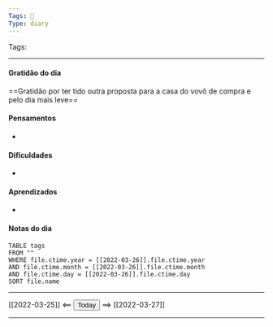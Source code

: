 ```yaml
---
Tags: 📝
Type: diary
---
```


Tags:  

---

#### Gratidão do dia
==Gratidão por ter tido outra proposta para a casa do vovô de compra e pelo dia mais leve==

#### Pensamentos
- 

#### Dificuldades
- 

#### Aprendizados
- 

#### Notas do dia
```dataview
TABLE tags
FROM ""
WHERE file.ctime.year = [[2022-03-26]].file.ctime.year
AND file.ctime.month = [[2022-03-26]].file.ctime.month
AND file.ctime.day = [[2022-03-26]].file.ctime.day
SORT file.name
```

---

[[2022-03-25]] <== <button class="date_button_today">Today</button> ==> [[2022-03-27]]

---




